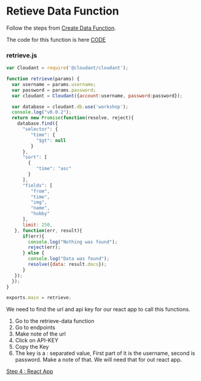 # Retieve Data Function

Follow the steps from [Create Data Function](./Create-Data.md). 

The code for this function is here [CODE](./functions/retrieve-data)

### retrieve.js
```javascript
var Cloudant = require('@cloudant/cloudant');

function retrieve(params) {
  var username = params.username;
  var password = params.password;
  var cloudant = Cloudant({account:username, password:password});

  var database = cloudant.db.use('workshop');
  console.log("v0.0.2");
  return new Promise(function(resolve, reject){
    database.find({
      "selector": {
         "time": {
           "$gt": null
         }
      },
      "sort": [
        {
           "time": "asc"
        }
      ],
      "fields": [
         "from",
         "time",
         "img",
         "name",
         "hobby"
      ],
      limit: 250,
   }, function(err, result){
      if(err){
        console.log("Nothing was found");
        reject(err);
      } else {
        console.log("Data was found");
        resolve({data: result.docs});
      }
   });
  });
}

exports.main = retrieve;
```

We need to find the url and api key for our react app to call this functions. 

1. Go to the retrieve-data function
2. Go to endpoints
3. Make note of the url
4. Click on API-KEY
5. Copy the Key
6. The key is a : separated value, First part of it is the username, second is password. Make a note of that. We will need that for out react app.

[Step 4 : React App](./React-App.md)
